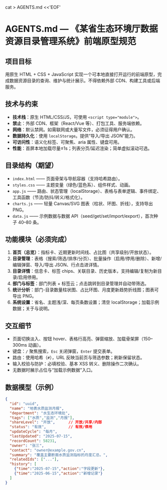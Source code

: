 cat > AGENTS.md <<'EOF'
# AGENTS.md — 《某省生态环境厅数据资源目录管理系统》前端原型规范

## 项目目标
用原生 HTML + CSS + JavaScript 实现一个可本地直接打开运行的前端原型，完成数据资源目录的查询、维护与统计展示。不得依赖外部 CDN、构建工具或后端服务。

## 技术与约束
- **技术栈**：原生 HTML/CSS/JS，可使用 `<script type="module">`。
- **禁止**：外部 CDN、框架（React/Vue 等）、打包工具、服务端依赖。
- **网络**：默认禁网。如需联网或大量写文件，必须征得用户确认。
- **数据持久化**：使用 `localStorage`。提供“导入/导出 JSON”能力。
- **可访问性**：语义化标签、可聚焦、aria 属性、键盘可用。
- **性能**：首屏本地加载尽量≤1s；列表分页/延迟渲染；简单虚拟滚动可选。

## 目录结构（期望）
- `index.html` —— 页面骨架与导航容器（支持哈希路由）。
- `styles.css` —— 主题变量（绿色/蓝色系）、组件样式、动画。
- `app.js` —— 路由、状态管理（localStorage）、表格与表单逻辑、事件绑定、工具函数（节流/防抖/转义/格式化）。
- `charts.js` —— 轻量 Canvas/SVG 图表（柱状、环图、折线），支持导出 PNG。
- `data.js` —— 示例数据与数据 API（seed/get/set/import/export），首次种子 40–80 条。

## 功能模块（必须完成）
1. **首页（总览）**：指标卡、近期更新时间线、占比图（共享级别/开放状态）。
2. **目录管理**：表格（搜索/筛选/排序/分页）、批量操作（启用/停用/删除）、新增/编辑弹窗、导入/导出 JSON、行点击进详情。
3. **目录详情**：信息卡、标签 chips、关联目录、历史版本，支持编辑/复制为新目录/启用停用。
4. **部门与标签**：部门列表 + 标签云；点击跳转到目录管理并自动带筛选。
5. **统计分析**：部门-目录数量柱状图、占比环图、月度更新趋势折线图；图表可导出 PNG。
6. **系统设置**：省名、主题浅/深、每页条数设置；清空 localStorage；加载示例数据；关于与说明。

## 交互细节
- 页面切换淡入、按钮 hover、表格行高亮、弹窗缩放、加载骨架屏（150–300ms 动画）。
- 键盘：`/` 聚焦搜索，`Esc` 关闭弹窗，`Enter` 提交表单。
- 路由：使用哈希（`#`），URL 反映当前页与筛选参数；刷新保留状态。
- 输入校验与防护：必填校验、基本 XSS 转义、删除操作二次确认。
- 无数据时展示占位与“加载示例数据”入口。

## 数据模型（示例）
```json
{
  "id": "uuid",
  "name": "地表水质监测月报",
  "department": "水生态环境处",
  "tags": ["水质","监测","月报"],
  "shareLevel": "开放",      // 开放/共享/内部
  "status": "有效",          // 有效/停用
  "updateCycle": "每月",
  "lastUpdated": "2025-07-15",
  "recordCount": 58231,
  "owner": "张三",
  "contact": "owner@example.gov.cn",
  "summary": "覆盖主要断面水质监测指标的月度汇总。",
  "relatedIds": ["..."],
  "history": [
    {"time":"2025-07-15","action":"字段更新"},
    {"time":"2025-06-15","action":"新增记录"}
  ]
}
